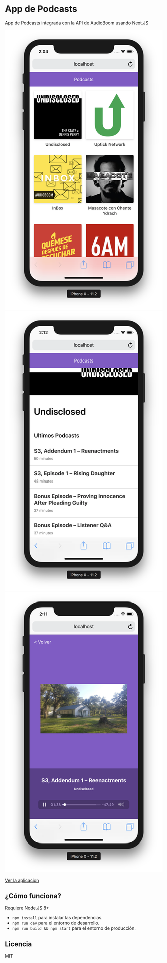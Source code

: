 # App de Podcasts

App de Podcasts integrada con la API de AudioBoom usando Next.JS

![Captura de la App (Home)](./.readme-static/capturaHome.png)
![Captura de la App (PodcastList)](./.readme-static/capturaPodcastList.png)
![Captura de la App (PodcastPlayer)](./.readme-static/capturaPodcastPlayer.png)

[Ver la aplicacion](https://podcast-dbngfxfsaz.now.sh)

## ¿Cómo funciona?

Requiere Node.JS 8+

* `npm install` para instalar las dependencias.
* `npm run dev` para el entorno de desarrollo.
* `npm run build && npm start` para el entorno de producción.

## Licencia

MIT